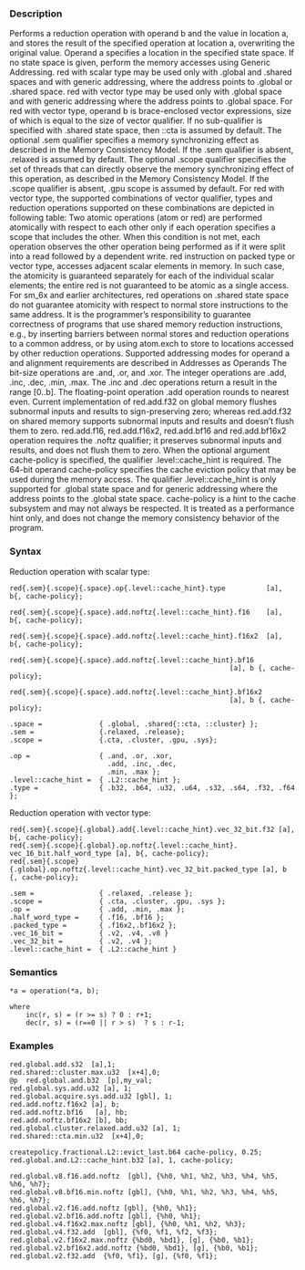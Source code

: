 ### Description

Performs a reduction operation with operand b and the value in location a, and stores the
result of the specified operation at location a, overwriting the original value. Operand a
specifies a location in the specified state space. If no state space is given, perform the memory
accesses using Generic Addressing. red with scalar type may
be used only with .global and .shared spaces and with generic addressing, where the address
points to .global or .shared space. red with vector type may be used only with
.global space and with generic addressing where the address points to .global space.
For red with vector type, operand b is brace-enclosed vector expressions, size of which is
equal to the size of vector qualifier.
If no sub-qualifier is specified with .shared state space, then ::cta is assumed by default.
The optional .sem qualifier specifies a memory synchronizing effect as described in the
Memory Consistency Model. If the .sem qualifier is absent,
.relaxed is assumed by default.
The optional .scope qualifier specifies the set of threads that can directly observe the memory
synchronizing effect of this operation, as described in the Memory Consistency Model.
If the .scope qualifier is absent, .gpu scope is
assumed by default.
For red with vector type, the supported combinations of vector qualifier, types and reduction
operations supported on these combinations are depicted in following table:
Two atomic operations (atom or red) are performed atomically with respect to each other only
if each operation specifies a scope that includes the other. When this condition is not met, each
operation observes the other operation being performed as if it were split into a read followed by a
dependent write.
red instruction on packed type or vector type, accesses adjacent scalar elements in memory. In
such case, the atomicity is guaranteed separately for each of the individual scalar elements; the
entire red is not guaranteed to be atomic as a single access.
For sm_6x and earlier architectures, red operations on .shared state space do not
guarantee atomicity with respect to normal store instructions to the same address. It is the
programmer’s responsibility to guarantee correctness of programs that use shared memory reduction
instructions, e.g., by inserting barriers between normal stores and reduction operations to a common
address, or by using atom.exch to store to locations accessed by other reduction operations.
Supported addressing modes for operand a and alignment requirements are described in Addresses as Operands
The bit-size operations are .and, .or, and .xor.
The integer operations are .add, .inc, .dec, .min, .max. The .inc and
.dec operations return a result in the range [0..b].
The floating-point operation .add operation rounds to nearest even. Current implementation of
red.add.f32 on global memory flushes subnormal inputs and results to sign-preserving zero;
whereas red.add.f32 on shared memory supports subnormal inputs and results and doesn’t flush
them to zero.
red.add.f16, red.add.f16x2, red.add.bf16 and red.add.bf16x2 operation requires the
.noftz qualifier; it preserves subnormal inputs and results, and does not flush them to zero.
When the optional argument cache-policy is specified, the qualifier .level::cache_hint is
required. The 64-bit operand cache-policy specifies the cache eviction policy that may be used
during the memory access.
The qualifier .level::cache_hint is only supported for .global state space and for generic
addressing where the address points to the .global state space.
cache-policy is a hint to the cache subsystem and may not always be respected. It is treated as
a performance hint only, and does not change the memory consistency behavior of the program.

### Syntax

Reduction operation with scalar type:
```
red{.sem}{.scope}{.space}.op{.level::cache_hint}.type          [a], b{, cache-policy};

red{.sem}{.scope}{.space}.add.noftz{.level::cache_hint}.f16    [a], b{, cache-policy};

red{.sem}{.scope}{.space}.add.noftz{.level::cache_hint}.f16x2  [a], b{, cache-policy};

red{.sem}{.scope}{.space}.add.noftz{.level::cache_hint}.bf16
                                                      [a], b {, cache-policy};

red{.sem}{.scope}{.space}.add.noftz{.level::cache_hint}.bf16x2
                                                      [a], b {, cache-policy};

.space =              { .global, .shared{::cta, ::cluster} };
.sem =                {.relaxed, .release};
.scope =              {.cta, .cluster, .gpu, .sys};

.op =                 { .and, .or, .xor,
                        .add, .inc, .dec,
                        .min, .max };
.level::cache_hint =  { .L2::cache_hint };
.type =               { .b32, .b64, .u32, .u64, .s32, .s64, .f32, .f64 };
```
Reduction operation with vector type:
```
red{.sem}{.scope}{.global}.add{.level::cache_hint}.vec_32_bit.f32 [a], b{, cache-policy};
red{.sem}{.scope}{.global}.op.noftz{.level::cache_hint}. vec_16_bit.half_word_type [a], b{, cache-policy};
red{.sem}{.scope}{.global}.op.noftz{.level::cache_hint}.vec_32_bit.packed_type [a], b {, cache-policy};

.sem =                { .relaxed, .release };
.scope =              { .cta, .cluster, .gpu, .sys };
.op =                 { .add, .min, .max };
.half_word_type =     { .f16, .bf16 };
.packed_type =        { .f16x2,.bf16x2 };
.vec_16_bit =         { .v2, .v4, .v8 }
.vec_32_bit =         { .v2, .v4 };
.level::cache_hint =  { .L2::cache_hint }
```

### Semantics

```
*a = operation(*a, b);

where
    inc(r, s) = (r >= s) ? 0 : r+1;
    dec(r, s) = (r==0 || r > s)  ? s : r-1;
```

### Examples

```
red.global.add.s32  [a],1;
red.shared::cluster.max.u32  [x+4],0;
@p  red.global.and.b32  [p],my_val;
red.global.sys.add.u32 [a], 1;
red.global.acquire.sys.add.u32 [gbl], 1;
red.add.noftz.f16x2 [a], b;
red.add.noftz.bf16   [a], hb;
red.add.noftz.bf16x2 [b], bb;
red.global.cluster.relaxed.add.u32 [a], 1;
red.shared::cta.min.u32  [x+4],0;

createpolicy.fractional.L2::evict_last.b64 cache-policy, 0.25;
red.global.and.L2::cache_hint.b32 [a], 1, cache-policy;

red.global.v8.f16.add.noftz  [gbl], {%h0, %h1, %h2, %h3, %h4, %h5, %h6, %h7};
red.global.v8.bf16.min.noftz [gbl], {%h0, %h1, %h2, %h3, %h4, %h5, %h6, %h7};
red.global.v2.f16.add.noftz [gbl], {%h0, %h1};
red.global.v2.bf16.add.noftz [gbl], {%h0, %h1};
red.global.v4.f16x2.max.noftz [gbl], {%h0, %h1, %h2, %h3};
red.global.v4.f32.add  [gbl], {%f0, %f1, %f2, %f3};
red.global.v2.f16x2.max.noftz {%bd0, %bd1}, [g], {%b0, %b1};
red.global.v2.bf16x2.add.noftz {%bd0, %bd1}, [g], {%b0, %b1};
red.global.v2.f32.add  {%f0, %f1}, [g], {%f0, %f1};
```

